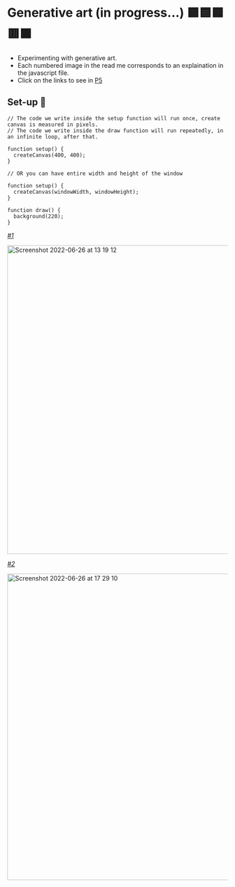 # Generative art (in progress...) 🟪🟦🟩🟥🟧
* Experimenting with generative art. 
* Each numbered image in the read me corresponds to an explaination in the javascript file. 
* Click on the links to see in [P5](https://p5js.org/get-started/)

## Set-up 🌄
```
// The code we write inside the setup function will run once, create canvas is measured in pixels.
// The code we write inside the draw function will run repeatedly, in an infinite loop, after that.

function setup() {
  createCanvas(400, 400);
}

// OR you can have entire width and height of the window

function setup() {
  createCanvas(windowWidth, windowHeight);
}

function draw() {
  background(220);
}
```

*[#1](https://editor.p5js.org/miahbates/sketches/73PiVZTnK)*

<img width="706" alt="Screenshot 2022-06-26 at 13 19 12" src="https://user-images.githubusercontent.com/78933903/175813824-d4ca6082-7c5a-4031-a95b-671955254780.png">

*[#2](https://editor.p5js.org/miahbates/sketches/HwFB_Oetf)*

<img width="701" alt="Screenshot 2022-06-26 at 17 29 10" src="https://user-images.githubusercontent.com/78933903/175824565-4860e003-b6d0-4216-b14a-7394efb2ed16.png">

